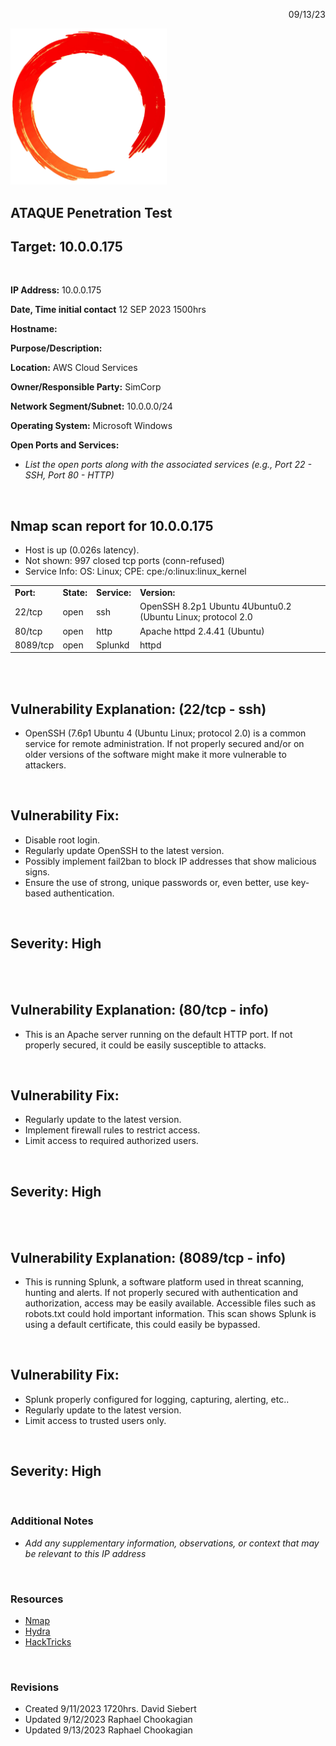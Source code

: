 <p style="text-align: right">
09/13/23</p>

<img src="../assets/ring.png" width="250">

## **ATAQUE Penetration Test**

## **Target: 10.0.0.175**

<br>

**IP Address:** 10.0.0.175

**Date, Time initial contact** 12 SEP 2023 1500hrs

**Hostname:**

**Purpose/Description:**

**Location:** AWS Cloud Services

**Owner/Responsible Party:** SimCorp

**Network Segment/Subnet:** 10.0.0.0/24

**Operating System:** Microsoft Windows

**Open Ports and Services:**

- *List the open ports along with the associated services (e.g., Port 22 - SSH, Port 80 - HTTP)*

<br>

## **Nmap scan report for 10.0.0.175**

- Host is up (0.026s latency).
- Not shown: 997 closed tcp ports (conn-refused)
- Service Info: OS: Linux; CPE: cpe:/o:linux:linux_kernel

<table>
  <tr>
   <td>
<strong>Port:</strong>
   </td>
   <td><strong>State:</strong>
   </td>
   <td><strong>Service:</strong>
   </td>
   <td><strong>Version:</strong>
   </td>
  </tr>
  <tr>
   <td>22/tcp
   </td>
   <td>open
   </td>
   <td>ssh
   </td>
   <td>OpenSSH 8.2p1 Ubuntu 4Ubuntu0.2 (Ubuntu Linux; protocol 2.0
   </td>
  </tr>
  <tr>
   <td>80/tcp
   </td>
   <td>open
   </td>
   <td>http
   </td>
   <td>Apache httpd 2.4.41 (Ubuntu)
   </td>
  </tr>
  <tr>
   <td>8089/tcp
   </td>
   <td>open
   </td>
   <td>Splunkd
   </td>
   <td>httpd
   </td>
  </tr>
</table>

<br>
<br>

## **Vulnerability Explanation:** (22/tcp  - ssh)

- OpenSSH (7.6p1 Ubuntu 4 (Ubuntu Linux; protocol 2.0) is a common service for remote administration. If not properly secured and/or on older versions of the software might make it more vulnerable to attackers.

<br>

## **Vulnerability Fix:**

- Disable root login.
- Regularly update OpenSSH to the latest version.
- Possibly implement fail2ban to block IP addresses that show malicious signs.
- Ensure the use of strong, unique passwords or, even better, use key-based authentication.

<br>

## **Severity**: High

<br>
<br>

## **Vulnerability Explanation:** (80/tcp  - info)

- This is an Apache server running on the default HTTP port. If not properly secured, it could be easily susceptible to attacks.

<br>

## **Vulnerability Fix:**

- Regularly update to the latest version.
- Implement firewall rules to restrict access.
- Limit access to required authorized users.

<br>

## **Severity**: High

<br>
<br>

## **Vulnerability Explanation:** (8089/tcp  - info)

- This is running Splunk, a software platform used in threat scanning, hunting and alerts. If not properly secured with authentication and authorization, access may be easily available. Accessible files such as robots.txt could hold important information. This scan shows Splunk is using a default certificate, this could easily be bypassed.

<br>

## **Vulnerability Fix:**

- Splunk properly configured for logging, capturing, alerting, etc..
- Regularly update to the latest version.
- Limit access to trusted users only.

<br>

## **Severity**: High

<br>

### Additional Notes

- *Add any supplementary information, observations, or context that may be relevant to this IP address*

<br>

### **Resources**

- [Nmap](https://nmap.org/)
- [Hydra](https://www.kali.org/tools/hydra/)
- [HackTricks](https://book.hacktricks.xyz/welcome/readme)

<br>

### Revisions

- Created 9/11/2023 1720hrs. David Siebert
- Updated 9/12/2023 Raphael Chookagian
- Updated 9/13/2023 Raphael Chookagian
